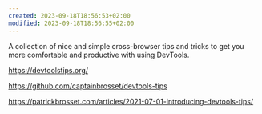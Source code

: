 ```yaml
---
created: 2023-09-18T18:56:53+02:00
modified: 2023-09-18T18:56:55+02:00
---
```

A collection of nice and simple cross-browser tips and tricks to get you more comfortable and productive with using DevTools.

https://devtoolstips.org/

https://github.com/captainbrosset/devtools-tips

https://patrickbrosset.com/articles/2021-07-01-introducing-devtools-tips/
